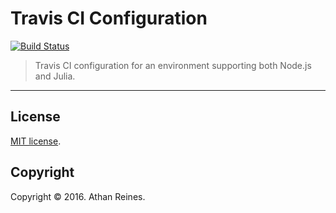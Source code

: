 Travis CI Configuration
===
[![Build Status][build-image]][build-url]

> Travis CI configuration for an environment supporting both Node.js and Julia.




---
## License

[MIT license](http://opensource.org/licenses/MIT).


## Copyright

Copyright &copy; 2016. Athan Reines.


[build-image]: http://img.shields.io/travis/kgryte/test-travis-node-julia/master.svg
[build-url]: https://travis-ci.org/kgryte/test-travis-node-julia
